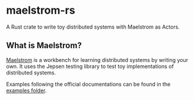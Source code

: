 # maelstrom-rs
A Rust crate to write toy distributed systems with Maelstrom as Actors.

## What is Maelstrom?

[Maelstrom](https://github.com/jepsen-io/maelstrom) is a workbench for learning distributed systems by writing your own. It uses the Jepsen testing library to test toy implementations of distributed systems.

Examples following the official documentations can be found in the [examples folder](examples).
